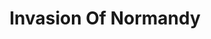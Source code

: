 ---
layout: shop
category: prints
title: Invasion Of Normandy
image: /print4.jpg
desc: Dylon Rag like war movies and he makes the most iconic war posters. They are very accurate to place and time and he makes different styles for them. He’s dedicated to make collators maps for those war fans.
location: Ottawa, ON
year: 2013-14
price: $15
button: Add Cart
---